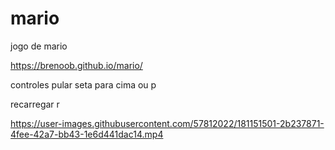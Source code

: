 # mario
jogo de mario

https://brenoob.github.io/mario/

controles
pular seta para cima ou p

recarregar r


https://user-images.githubusercontent.com/57812022/181151501-2b237871-4fee-42a7-bb43-1e6d441dac14.mp4

